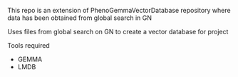 This repo is an extension of PhenoGemmaVectorDatabase repository where data has been obtained from global search in GN

Uses files from global search on GN to create a vector database for project

Tools required
- GEMMA
- LMDB
